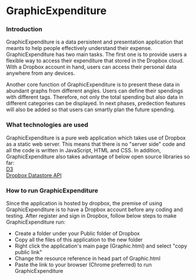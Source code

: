 GraphicExpenditure
==================
<h3>Introduction</h3>
<p>GraphicExpenditure is a data persistent and presentation application that meants to help people effectively understand 
their expense. GraphicExpenditure has two main tasks. The first one is to provide users a flexible way to access their 
expenditure that stored in the Dropbox cloud. With a Dropbox account in hand, users can access their personal data anywhere 
from any devices.</p>

<p>Another core function of GraphicExpenditure is to present these data in abundant graphs from different angles. Users can 
define their spendings with different tags. Therefore, not only the total spending but also data in different categories 
can be displayed. In next phases, predection features will also be added so that users can smartly plan the future 
spending.</p>

<h3>What technologies are used</h3>
<p>
<div>GraphicExpenditure is a pure web application which takes use of Dropbox as a static web server. This means that there
is no "server side" code and all the code is written in JavaScript, HTML and CSS. In addition, GraphicExpenditure also 
takes advantage of below open source libraries so far:</div>
<div><a href="http://d3js.org/">D3</a></div>
<div><a href="https://www.dropbox.com/developers/datastore">Dropbox Datastore API</a></div>
</p>

<h3>How to run GraphicExpenditure</h3>
<p>
<div>
Since the application is hosted by dropbox, the premise of using GraphicExpenditure is to have a Dropbox account before 
any coding and testing. After register and sign in Dropbox, follow below steps to make GraphicExpenditure run:</div>
<ul>
<li>Create a folder under your Public folder of Dropbox</li>
<li>Copy all the files of this application to the new folder</li>
<li>Right click the application's main page (Graphic.html) and select "copy public link"</li>
<li>Change the resource reference in head part of Graphic.html</li>
<li>Paste the link to your browser (Chrome preferred) to run GraphicExpenditure</li>
</ul>
</p>
